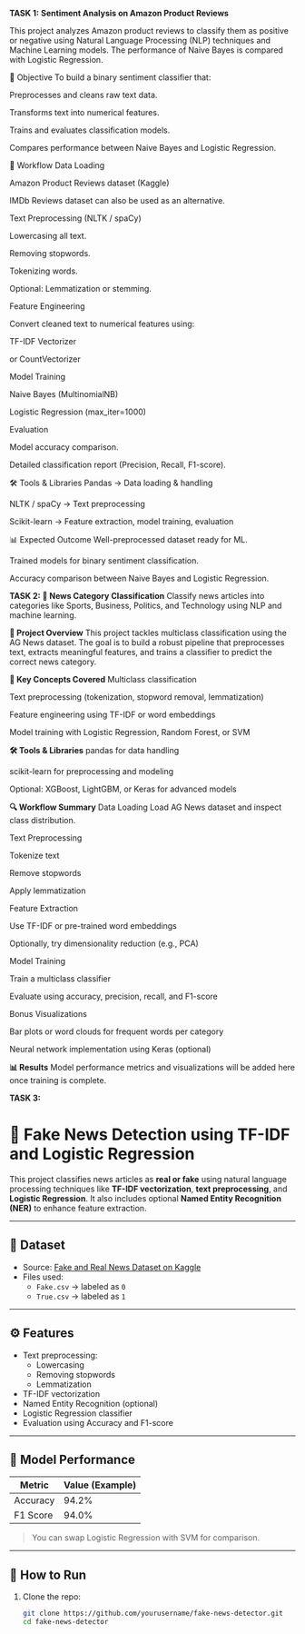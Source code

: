 **TASK 1:**
**Sentiment Analysis on Amazon Product Reviews**

This project analyzes Amazon product reviews to classify them as positive or negative using Natural Language Processing (NLP) techniques and Machine Learning models. The performance of Naive Bayes is compared with Logistic Regression.

🎯 Objective
To build a binary sentiment classifier that:

Preprocesses and cleans raw text data.

Transforms text into numerical features.

Trains and evaluates classification models.

Compares performance between Naive Bayes and Logistic Regression.

📌 Workflow
Data Loading

Amazon Product Reviews dataset (Kaggle)

IMDb Reviews dataset can also be used as an alternative.

Text Preprocessing (NLTK / spaCy)

Lowercasing all text.

Removing stopwords.

Tokenizing words.

Optional: Lemmatization or stemming.

Feature Engineering

Convert cleaned text to numerical features using:

TF-IDF Vectorizer

or CountVectorizer

Model Training

Naive Bayes (MultinomialNB)

Logistic Regression (max_iter=1000)

Evaluation

Model accuracy comparison.

Detailed classification report (Precision, Recall, F1-score).

🛠 Tools & Libraries
Pandas → Data loading & handling

NLTK / spaCy → Text preprocessing

Scikit-learn → Feature extraction, model training, evaluation

📊 Expected Outcome
Well-preprocessed dataset ready for ML.

Trained models for binary sentiment classification.

Accuracy comparison between Naive Bayes and Logistic Regression.

**TASK 2: 
📰 News Category Classification**
Classify news articles into categories like Sports, Business, Politics, and Technology using NLP and machine learning.

**📌 Project Overview**
This project tackles multiclass classification using the AG News dataset. The goal is to build a robust pipeline that preprocesses text, extracts meaningful features, and trains a classifier to predict the correct news category.

**🧠 Key Concepts Covered**
Multiclass classification

Text preprocessing (tokenization, stopword removal, lemmatization)

Feature engineering using TF-IDF or word embeddings

Model training with Logistic Regression, Random Forest, or SVM

**🛠️ Tools & Libraries**
pandas for data handling

scikit-learn for preprocessing and modeling

Optional: XGBoost, LightGBM, or Keras for advanced models

**🔍 Workflow Summary**
Data Loading Load AG News dataset and inspect class distribution.

Text Preprocessing

Tokenize text

Remove stopwords

Apply lemmatization

Feature Extraction

Use TF-IDF or pre-trained word embeddings

Optionally, try dimensionality reduction (e.g., PCA)

Model Training

Train a multiclass classifier

Evaluate using accuracy, precision, recall, and F1-score

Bonus Visualizations

Bar plots or word clouds for frequent words per category

Neural network implementation using Keras (optional)

**📊 Results**
Model performance metrics and visualizations will be added here once training is complete.

**TASK 3:**

# 📰 Fake News Detection using TF-IDF and Logistic Regression

This project classifies news articles as **real or fake** using natural language processing techniques like **TF-IDF vectorization**, **text preprocessing**, and **Logistic Regression**. It also includes optional **Named Entity Recognition (NER)** to enhance feature extraction.

---

## 📂 Dataset

- Source: [Fake and Real News Dataset on Kaggle](https://www.kaggle.com/clmentbisaillon/fake-and-real-news-dataset)
- Files used:
  - `Fake.csv` → labeled as `0`
  - `True.csv` → labeled as `1`

---

## ⚙️ Features

- Text preprocessing:
  - Lowercasing
  - Removing stopwords
  - Lemmatization
- TF-IDF vectorization
- Named Entity Recognition (optional)
- Logistic Regression classifier
- Evaluation using Accuracy and F1-score

---

## 🧪 Model Performance

| Metric     | Value (Example) |
|------------|-----------------|
| Accuracy   | 94.2%           |
| F1 Score   | 94.0%           |

> You can swap Logistic Regression with SVM for comparison.

---

## 🚀 How to Run

1. Clone the repo:
   ```bash
   git clone https://github.com/yourusername/fake-news-detector.git
   cd fake-news-detector

